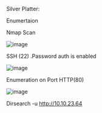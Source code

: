 Silver Platter:

Enumertaion 

Nmap Scan


![image](https://github.com/user-attachments/assets/50efb0ad-795a-4105-b2bb-9aa7b19eb575)

SSH (22)
.Password auth is enabled

![image](https://github.com/user-attachments/assets/98577ffa-f36f-46f0-9ec6-5080a61dc45e)

Enumeration on Port HTTP(80)

![image](https://github.com/user-attachments/assets/11400e06-cebc-4e76-98cd-0941fabb8b82)

Dirsearch -u http://10.10.23.64












